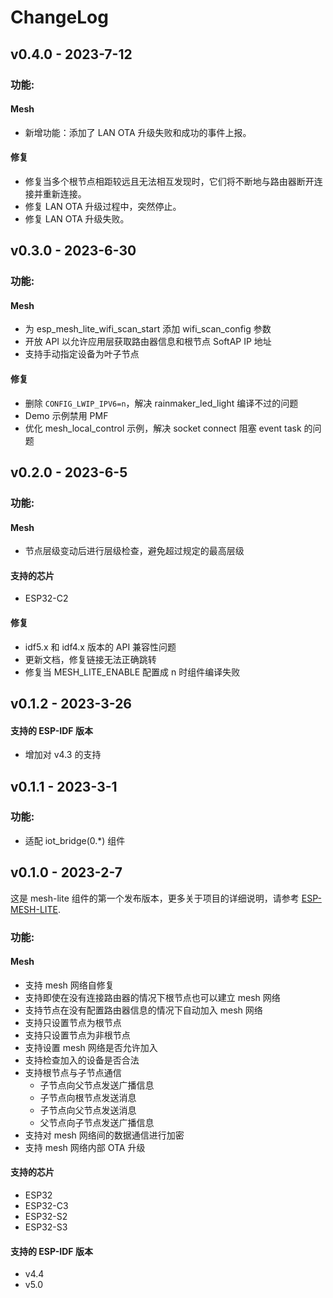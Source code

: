 # ChangeLog

## v0.4.0 - 2023-7-12

### 功能:

#### Mesh

- 新增功能：添加了 LAN OTA 升级失败和成功的事件上报。

#### 修复

- 修复当多个根节点相距较远且无法相互发现时，它们将不断地与路由器断开连接并重新连接。
- 修复 LAN OTA 升级过程中，突然停止。
- 修复 LAN OTA 升级失败。

## v0.3.0 - 2023-6-30

### 功能:

#### Mesh

- 为 esp_mesh_lite_wifi_scan_start 添加 wifi_scan_config 参数
- 开放 API 以允许应用层获取路由器信息和根节点 SoftAP IP 地址
- 支持手动指定设备为叶子节点

#### 修复

- 删除 `CONFIG_LWIP_IPV6=n`，解决 rainmaker_led_light 编译不过的问题
- Demo 示例禁用 PMF
- 优化 mesh_local_control 示例，解决 socket connect 阻塞 event task 的问题

## v0.2.0 - 2023-6-5

### 功能:

#### Mesh

- 节点层级变动后进行层级检查，避免超过规定的最高层级

#### 支持的芯片

- ESP32-C2

#### 修复

- idf5.x 和 idf4.x 版本的 API 兼容性问题
- 更新文档，修复链接无法正确跳转
- 修复当 MESH_LITE_ENABLE 配置成 n 时组件编译失败

## v0.1.2 - 2023-3-26

#### 支持的 ESP-IDF 版本

- 增加对 v4.3 的支持

## v0.1.1 - 2023-3-1

### 功能:

- 适配 iot_bridge(0.*) 组件

## v0.1.0 - 2023-2-7

这是 mesh-lite 组件的第一个发布版本，更多关于项目的详细说明，请参考 [ESP-MESH-LITE](https://github.com/espressif/esp-mesh-lite/blob/master/components/mesh_lite/User_Guide_CN.md).

### 功能:

#### Mesh

- 支持 mesh 网络自修复
- 支持即使在没有连接路由器的情况下根节点也可以建立 mesh 网络
- 支持节点在没有配置路由器信息的情况下自动加入 mesh 网络
- 支持只设置节点为根节点
- 支持只设置节点为非根节点
- 支持设置 mesh 网络是否允许加入
- 支持检查加入的设备是否合法
- 支持根节点与子节点通信
  - 子节点向父节点发送广播信息
  - 子节点向根节点发送消息
  - 子节点向父节点发送消息
  - 父节点向子节点发送广播信息
- 支持对 mesh 网络间的数据通信进行加密
- 支持 mesh 网络内部 OTA 升级

#### 支持的芯片

- ESP32
- ESP32-C3
- ESP32-S2
- ESP32-S3

#### 支持的 ESP-IDF 版本

- v4.4
- v5.0
